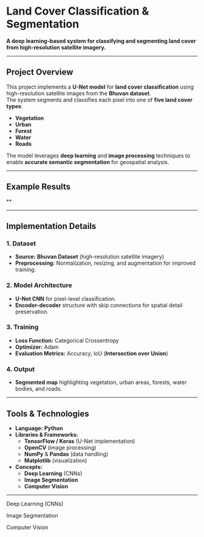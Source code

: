 # **Land Cover Classification & Segmentation**

**A deep learning-based system for classifying and segmenting land cover from high-resolution satellite imagery.**

---

## **Project Overview**
This project implements a **U-Net model** for **land cover classification** using high-resolution satellite images from the **Bhuvan dataset**.  
The system segments and classifies each pixel into one of **five land cover types**:

- **Vegetation**
- **Urban**
- **Forest**
- **Water**
- **Roads**

The model leverages **deep learning** and **image processing** techniques to enable **accurate semantic segmentation** for geospatial analysis.

---

## **Example Results**
**

---
## **Implementation Details**

### **1. Dataset**
- **Source:** **Bhuvan Dataset** (high-resolution satellite imagery)  
- **Preprocessing:** Normalization, resizing, and augmentation for improved training.

### **2. Model Architecture**
- **U-Net CNN** for pixel-level classification.  
- **Encoder-decoder** structure with skip connections for spatial detail preservation.

### **3. Training**
- **Loss Function:** Categorical Crossentropy  
- **Optimizer:** Adam  
- **Evaluation Metrics:** Accuracy, IoU (**Intersection over Union**)

### **4. Output**
- **Segmented map** highlighting vegetation, urban areas, forests, water bodies, and roads.

---


## **Tools & Technologies**
- **Language:** **Python**  
- **Libraries & Frameworks:**  
  - **TensorFlow / Keras** (U-Net implementation)  
  - **OpenCV** (image processing)  
  - **NumPy** & **Pandas** (data handling)  
  - **Matplotlib** (visualization)  
- **Concepts:**  
  - **Deep Learning** (CNNs)  
  - **Image Segmentation**  
  - **Computer Vision**

---

Deep Learning (CNNs)

Image Segmentation

Computer Vision
